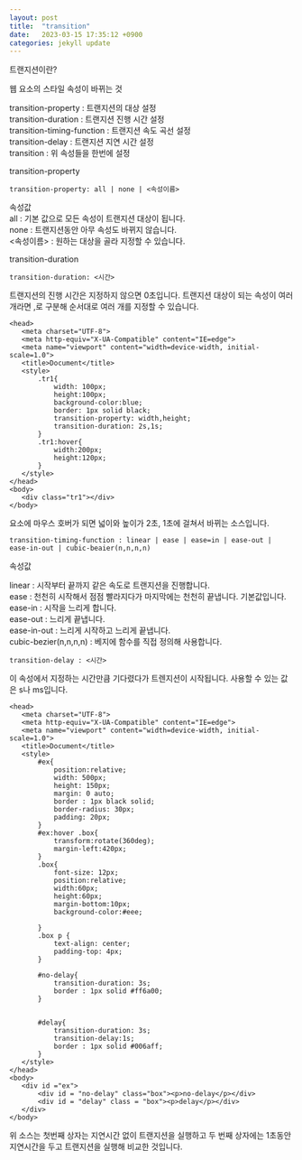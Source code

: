```yaml
---
layout: post
title:  "transition"
date:   2023-03-15 17:35:12 +0900
categories: jekyll update
---
```


트랜지션이란?

웹 요소의 스타일 속성이 바뀌는 것 

transition-property : 트랜지션의 대상 설정  
transition-duration : 트랜지션 진행 시간 설정  
transition-timing-function : 트랜지션 속도 곡선 설정  
transition-delay : 트랜지션 지연 시간 설정  
transition : 위 속성들을 한번에 설정  

transition-property  

 ```
transition-property: all | none | <속성이름>  
 ```

속성값  
all : 기본 값으로 모든 속성이 트랜지션 대상이 됩니다.  
none : 트랜지션동안 아무 속성도 바뀌지 않습니다.  
<속성이름> : 원하는 대상을 골라 지정할 수 있습니다.    

transition-duration  

 ```
transition-duration: <시간>
 ```

트랜지션의 진행 시간은 지정하지 않으면 0초입니다. 트랜지션 대상이 되는 속성이 여러개라면 ,로 구분해 순서대로 여러 개를 지정할 수 있습니다.

 ```
<head>
    <meta charset="UTF-8">
    <meta http-equiv="X-UA-Compatible" content="IE=edge">
    <meta name="viewport" content="width=device-width, initial-scale=1.0">
    <title>Document</title>
    <style>
        .tr1{
            width: 100px;
            height:100px;
            background-color:blue;
            border: 1px solid black;
            transition-property: width,height;
            transition-duration: 2s,1s;
        }
        .tr1:hover{
            width:200px;
            height:120px;
        }
    </style>
</head>
<body>
    <div class="tr1"></div>
</body>
 ```
요소에 마우스 호버가 되면 넓이와 높이가 2초, 1초에 걸쳐서 바뀌는 소스입니다.

 ```
transition-timing-function : linear | ease | ease=in | ease-out | ease-in-out | cubic-beaier(n,n,n,n)
 ```
속성값  

linear : 시작부터 끝까지 같은 속도로 트랜지션을 진행합니다.   
ease : 천천히 시작해서 점점 빨라지다가 마지막에는 천천히 끝냅니다. 기본값입니다.  
ease-in : 시작을 느리게 합니다.  
ease-out : 느리게 끝냅니다.  
ease-in-out : 느리게 시작하고 느리게 끝냅니다.  
cubic-bezier(n,n,n,n) : 베지에 함수를 직접 정의해 사용합니다.  

  ```
 transition-delay : <시간>
  ```  
이 속성에서 지정하는 시간만큼 기다렸다가 트렌지션이 시작됩니다.
사용할 수 있는 값은 s나 ms입니다.

 ```
 <head>
    <meta charset="UTF-8">
    <meta http-equiv="X-UA-Compatible" content="IE=edge">
    <meta name="viewport" content="width=device-width, initial-scale=1.0">
    <title>Document</title>
    <style>
        #ex{
            position:relative;
            width: 500px;
            height: 150px;
            margin: 0 auto;
            border : 1px black solid;
            border-radius: 30px;
            padding: 20px;
        }
        #ex:hover .box{
            transform:rotate(360deg);
            margin-left:420px;
        }
        .box{
            font-size: 12px;
            position:relative;
            width:60px;
            height:60px;
            margin-bottom:10px;
            background-color:#eee;

        }
        .box p {
            text-align: center;
            padding-top: 4px;
        }

        #no-delay{
            transition-duration: 3s;
            border : 1px solid #ff6a00;
        }

        
        #delay{
            transition-duration: 3s;
            transition-delay:1s;
            border : 1px solid #006aff;
        }
    </style>
</head>
<body>
    <div id ="ex">
        <div id = "no-delay" class="box"><p>no-delay</p></div>
        <div id = "delay" class = "box"><p>delay</p></div>
    </div>
</body>
 ```
 위 소스는 첫번째 상자는 지연시간 없이 트랜지션을 실행하고 두 번째 상자에는 1초동안 지연시간을 두고 트랜지션을 실행해 비교한 것입니다.

